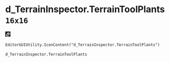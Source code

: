 # d_TerrainInspector.TerrainToolPlants `16x16`
<img src="/img/d_TerrainInspector.TerrainToolPlants.png" width=16 height=16>

``` CSharp
EditorGUIUtility.IconContent("d_TerrainInspector.TerrainToolPlants")
```
```
d_TerrainInspector.TerrainToolPlants
```
